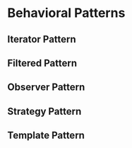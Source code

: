 # Behavioral Patterns

## Iterator Pattern



## Filtered Pattern



## Observer Pattern



## Strategy Pattern



## Template Pattern


